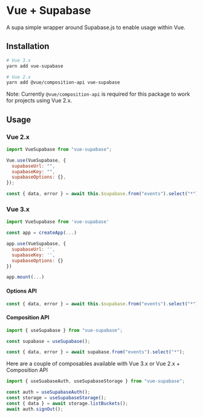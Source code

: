 # Vue + Supabase

A supa simple wrapper around Supabase.js to enable usage within Vue.

## Installation

```bash
# Vue 3.x
yarn add vue-supabase

# Vue 2.x
yarn add @vue/composition-api vue-supabase
```

Note: Currently `@vue/composition-api` is required for this package to work for projects using Vue 2.x.

## Usage

### Vue 2.x

```js
import VueSupabase from "vue-supabase";

Vue.use(VueSupabase, {
  supabaseUrl: "",
  supabaseKey: "",
  supabaseOptions: {},
});
```

```js
const { data, error } = await this.$supabase.from("events").select("*");
```

### Vue 3.x

```js
import VueSupabase from 'vue-supabase'

const app = createApp(...)

app.use(VueSupabase, {
  supabaseUrl: '',
  supabaseKey: '',
  supabaseOptions: {}
})

app.mount(...)
```

#### Options API

```js
const { data, error } = await this.$supabase.from("events").select("*");
```

#### Composition API

```js
import { useSupabase } from "vue-supabase";

const supabase = useSupabase();

const { data, error } = await supabase.from("events").select("*");
```

Here are a couple of composables available with Vue 3.x or Vue 2.x + Composition API

```js
import { useSuabaseAuth, useSupabaseStorage } from "vue-supabase";

const auth = useSupabaseAuth();
const storage = useSupabaseStorage();
const { data } = await storage.listBuckets();
await auth.signOut();
```
